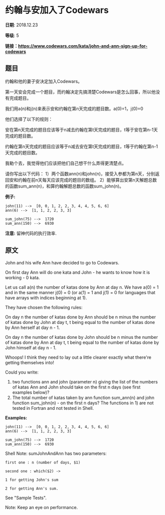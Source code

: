 # 约翰与安加入了Codewars

**日期**: 2018.12.23

**等级**: 5

**链接：https://www.codewars.com/kata/john-and-ann-sign-up-for-codewars**

## 题目

约翰和他的妻子安决定加入Codewars。

第一天安会完成一个题目，而约翰决定先搞清楚Codewars是怎么回事，所以他没有完成题目。

我们用a(n)和j(n)来表示安和约翰在第n天完成的题目数。a(0)=1，j(0)=0

他们选择了以下的规则：

安在第n天完成的题目应该等于n减去约翰在第t天完成的题目，t等于安在第n-1天完成的题目数。

约翰在第n天完成的题目应该等于n减去安在第t天完成的题目，t等于约翰在第n-1天完成的题目数。

我勒个去，我觉得他们应该把他们自己想干什么弄得更清楚点。

请你写出以下代码：
1）两个函数ann(n)和john(n)，接受入参都为第n天，分别返回安和约翰在前n天每天应该完成的题目的数组。
2）能够算出安第n天解题总数的函数sum_ann(n)，和算约翰解题总数的函数sum_john(n)。

**例子:**
```
john(11) -->  [0, 0, 1, 2, 2, 3, 4, 4, 5, 6, 6]
ann(6) -->  [1, 1, 2, 2, 3, 3]

sum_john(75) -->  1720
sum_ann(150) -->  6930
```

**注意:**
留神代码的执行效率.


## 原文

John and his wife Ann have decided to go to Codewars.

On first day Ann will do one kata and John - he wants to know how it is working - 0 kata.

Let us call a(n) the number of katas done by Ann at day n. We have a(0) = 1 and in the same manner j(0) = 0 (or a(1) = 1 and j(1) = 0 for languages that have arrays with indices beginning at 1).

They have chosen the following rules:

On day n the number of katas done by Ann should be n minus the number of katas done by John at day t, t being equal to the number of katas done by Ann herself at day n - 1.

On day n the number of katas done by John should be n minus the number of katas done by Ann at day t, t being equal to the number of katas done by John himself at day n - 1.

Whoops! I think they need to lay out a little clearer exactly what there're getting themselves into!

Could you write:
1) two functions ann and john (parameter n) giving the list of the numbers of katas Ann and John should take on the first n days (see first examples below)?
2) The total number of katas taken by ann function sum_ann(n) and john function sum_john(n) - on the first n days?
The functions in 1) are not tested in Fortran and not tested in Shell.

**Examples:**
```
john(11) -->  [0, 0, 1, 2, 2, 3, 4, 4, 5, 6, 6]
ann(6) -->  [1, 1, 2, 2, 3, 3]

sum_john(75) -->  1720
sum_ann(150) -->  6930
```

Shell Note:
sumJohnAndAnn has two parameters:
```
first one : n (number of days, $1)

second one : which($2) ->

1 for getting John's sum

2 for getting Ann's sum.
```
See "Sample Tests".


Note:
Keep an eye on performance.
